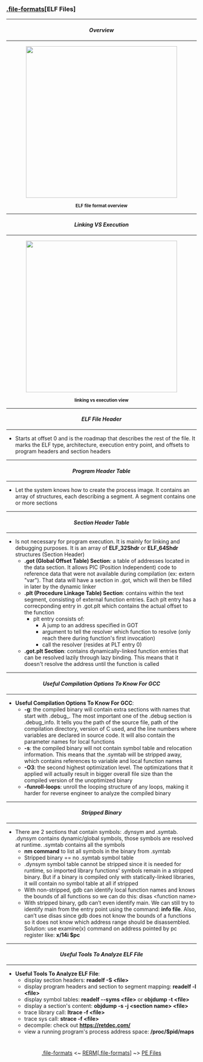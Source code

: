 ### [.file-formats](file-formats.md)[__ELF Files__]

---
#### *<p align='center'> Overview </p>*
---
<div align='center'> 
<img src="https://github.com/yellowbyte/reverse-engineering-reference-manual/blob/master/images/file-formats/ELF_Files/elf_file_format.png" height="400"> 
<p align='center'><sub><strong>ELF file format overview</strong></sub></p>
</div>

---
#### *<p align='center'> Linking VS Execution </p>*
---
<div align='center'> 
<img src="https://github.com/yellowbyte/reverse-engineering-reference-manual/blob/master/images/file-formats/ELF_Files/loading_elf_file.png" height="400"> 
<p align='center'><sub><strong>linking vs execution view</strong></sub></p>
</div>

---
#### *<p align='center'> ELF File Header </p>*
---
* Starts at offset 0 and is the roadmap that describes the rest of the file. It marks the ELF type, architecture, execution entry point, and offsets to program headers and section headers

---
#### *<p align='center'> Program Header Table </p>*
---
* Let the system knows how to create the process image. It contains an array of structures, each describing a segment. A segment contains one or more sections

---
#### *<p align='center'> Section Header Table </p>*
---
* Is not necessary for program execution. It is mainly for linking and debugging purposes. It is an array of __ELF_32Shdr__ or __ELF_64Shdr__ structures (Section Header)
  * __.got (Global Offset Table) Section__: a table of addresses located in the data section. It allows PIC (Position Independent) code to reference data that were not available during compilation (ex: extern "var"). That data will have a section in .got, which will then be filled in later by the dynamic linker
  * __.plt (Procedure Linkage Table) Section__: contains within the text segment, consisting of external function entries. Each plt entry has a correcponding entry in .got.plt which contains the actual offset to the function
    * plt entry consists of: 
      + A jump to an address specified in GOT
      + argument to tell the resolver which function to resolve (only reach there during function's first invocation)
      + call the resolver (resides at PLT entry 0)
  * __.got.plt Section__: contains dynamically-linked function entries that can be resolved lazily through lazy binding. This means that it doesn't resolve the address until the function is called

---
#### *<p align='center'> Useful Compilation Options To Know For GCC </p>*
---
* __Useful Compilation Options To Know For GCC__:
  * __-g__: the compiled binary will contain extra sections with names that start with .debug_. The most important one of the .debug section is .debug_info. It tells you the path of the source file, path of the compilation directory, version of C used, and the line numbers where variables are declared in source code. It will also contain the parameter names for local functions
  * __-s__: the compiled binary will not contain symbol table and relocation information. This means that the .symtab will be stripped away, which contains references to variable and local function names
  * __-O3__: the second highest optimization level. The optimizations that it applied will actually result in bigger overall file size than the compiled version of the unoptimized binary
  * __-funroll-loops__: unroll the looping structure of any loops, making it harder for reverse engineer to analyze the compiled binary

---
#### *<p align='center'> Stripped Binary </p>*
---
* There are 2 sections that contain symbols: .dynsym and .symtab. .dynsym contains dynamic/global symbols, those symbols are resolved at runtime. .symtab contains all the symbols
  * __nm command__ to list all symbols in the binary from .symtab
  * Stripped binary == no .symtab symbol table
  * .dynsym symbol table cannot be stripped since it is needed for runtime, so imported library functions' symbols remain in a stripped binary. But if a binary is compiled only with statically-linked libraries, it will contain no symbol table at all if stripped
  * With non-stripped, gdb can identify local function names and knows the bounds of all functions so we can do this: disas &lt;function name&gt;
  * With stripped binary, gdb can’t even identify main. We can still try to identify main from the entry point using the command: __info file__. Also, can’t use disas since gdb does not know the bounds of a functions so it does not know which address range should be disassembled. Solution: use examine(x) command on address pointed by pc register like: __x/14i $pc__

---
#### *<p align='center'> Useful Tools To Analyze ELF File </p>*
---
* __Useful Tools To Analyze ELF File__: 
  * display section headers: __readelf -S &lt;file&gt;__
  * display program headers and section to segment mapping: __readelf -l &lt;file&gt;__
  * display symbol tables: __readelf --syms &lt;file&gt;__ or __objdump -t &lt;file&gt;__
  * display a section's content: __objdump -s -j &lt;section name&gt; &lt;file&gt;__
  * trace library call: __ltrace -f &lt;file&gt;__
  * trace sys call: __strace -f &lt;file&gt;__
  * decompile: check out __https://retdec.com/__
  * view a running program's process address space: __/proc/$pid/maps__

#
<p align='center'><a href="file-formats.md">.file-formats</a> <~ <a href="/README.md#table-of-contents">RERM</a>[<a href="languages.md">.file-formats</a>] ~> <a href="PE_Files.md">PE Files</a></p>

